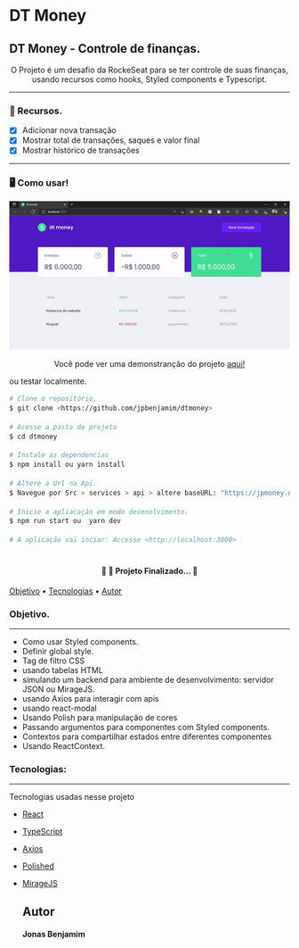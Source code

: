 # DT Money

## DT Money - Controle de finanças.
<p align="center">O Projeto é um desafio da RockeSeat para se ter controle de suas finanças, usando recursos como hooks, Styled components e Typescript.</p>

---
### 🎈 Recursos.
- [x] Adicionar nova transação
- [x] Mostrar total de transações, saques e valor final
- [x] Mostrar histórico de transações </p>

---

### 🖥 Como usar!

<div align="center">
	<img  alt="gif dt money" title="dt money" src="/src/toreadme//ezgif.com-gif-maker.gif" />
	<p align="center"> 
	Você pode ver uma demonstranção do projeto <a href="https://jpmoney.netlify.app/"> aqui! <a/>
		
</div>
	
ou testar localmente.
  ```bash
# Clone o repositório,
$ git clone <https://github.com/jpbenjamim/dtmoney>

# Acesse a pasta do projeto
$ cd dtmoney

# Instale as dependencias
$ npm install ou yarn install
	
# Altere a Url na Api.
$ Navegue por Src > services > api > altere baseURL: "https://jpmoney.netlify.app/api", para baseURL: "http://localhost:3000/api",

# Inicie a apliacação em modo desenolvimento.
$ npm run start ou  yarn dev 

# A aplicação vai inciar: Accesse <http://localhost:3000>
```                                                                                                              
                                                                                                                                                                                                                         
                         


# 
	

<h4 align="center"> 
	🚧 🚀 Projeto Finalizado...  🚧
  </h4>



<p>
 <a href="#objetivo">Objetivo</a> • 
 <a href="#tecnologias">Tecnologias</a> •  
 <a href="#autor">Autor</a>
</p>


  
  
  ###  Objetivo.
---
- Como usar Styled components.
- Definir global style.
- Tag de filtro CSS
- usando tabelas HTML
- simulando um backend para ambiente de desenvolvimento: servidor JSON ou MirageJS.
- usando Axios para interagir com apis
- usando react-modal
- Usando Polish para manipulação de cores
- Passando argumentos para componentes com Styled components.
- Contextos para compartilhar estados entre diferentes componentes
- Usando ReactContext.
  
 ### Tecnologias:
 ---

 Tecnologias usadas nesse projeto
- [React](https://pt-br.reactjs.org/)
- [TypeScript](https://www.typescriptlang.org/)
- [Axios](https://axios-http.com/)
- [Polished](https://polished.js.org/)
- [MirageJS](https://miragejs.com/)    
  
  ## Autor
  
  #### Jonas Benjamim
  

